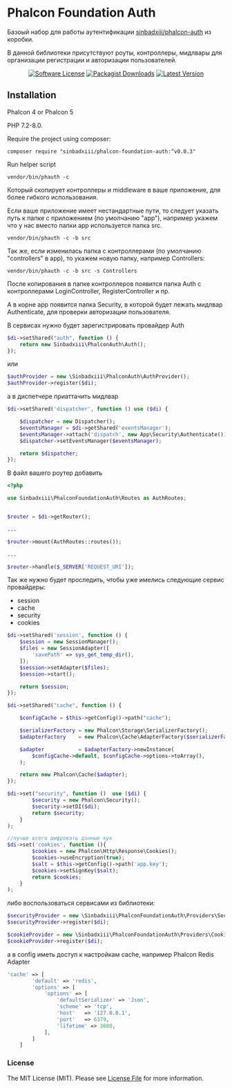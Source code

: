 # Phalcon Foundation Auth

Базоый набор для работы аутентификации [sinbadxiii/phalcon-auth](https://github.com/sinbadxiii/phalcon-auth) из коробки.

В данной библиотеки присутствуют роуты, контроллеры, мидлвары для организации регистрации и авторизации пользователей.

<p align="center">
<a href="LICENSE"><img src="https://img.shields.io/badge/license-MIT-brightgreen?style=flat-square" alt="Software License"></img></a>
<a href="https://packagist.org/packages/sinbadxiii/phalcon-foundation-auth"><img src="https://img.shields.io/packagist/dt/sinbadxiii/phalcon-foundation-auth?style=flat-square" alt="Packagist Downloads"></img></a>
<a href="https://github.com/sinbadxiii/phalcon-foundation-auth/releases"><img src="https://img.shields.io/github/release/sinbadxiii/phalcon-foundation-auth?style=flat-square" alt="Latest Version"></img></a>
</p>

## Installation

Phalcon 4 or Phalcon 5

PHP 7.2-8.0.

Require the project using composer:

`composer require "sinbadxiii/phalcon-foundation-auth:^v0.0.3"`

Run helper script 

`vendor/bin/phauth -c`

Который скопирует контроллеры и middleware в ваше приложение, для более гибкого использования.

Если ваше приложение имеет нестандартные пути, то следует указать путь к папке с приложением (по умолчанию "app"), например укажем что у нас вместо папки app используется папка src.

`vendor/bin/phauth -c -b src`

Так же, если изменилась папка с контроллерами (по умолчанию "controllers" в app), то укажем новую папку, например Controllers:

`vendor/bin/phauth -c -b src -s Controllers`

После копирования в папке контроллеров появится папка Auth с контроллерами LoginController, RegisterController и пр.

А в корне app появится папка Security, в которой будет лежать мидлвар Authenticate, для проверки авторизации пользователя.

В сервисах нужно будет зарегистрировать провайдер Auth

```php 
$di->setShared("auth", function () {
    return new Sinbadxiii\PhalconAuth\Auth();
});
```

или

```php 
$authProvider = new \Sinbadxiii\PhalconAuth\AuthProvider();
$authProvider->register($di);
```

а в диспетчере приаттачить мидлвар

```php 
$di->setShared('dispatcher', function () use ($di) {

    $dispatcher = new Dispatcher();
    $eventsManager = $di->getShared('eventsManager');
    $eventsManager->attach('dispatch', new App\Security\Authenticate());
    $dispatcher->setEventsManager($eventsManager);

    return $dispatcher;
});
```
В файл вашего роутер добавить

```php 
<?php

use Sinbadxiii\PhalconFoundationAuth\Routes as AuthRoutes;


$router = $di->getRouter();

...

$router->mount(AuthRoutes::routes());

...

$router->handle($_SERVER['REQUEST_URI']);
```

Так же нужно будет проследить, чтобы уже имелись следующие сервис провайдеры:

- session
- cache
- security
- cookies

```php 
$di->setShared('session', function () {
    $session = new SessionManager();
    $files = new SessionAdapter([
        'savePath' => sys_get_temp_dir(),
    ]);
    $session->setAdapter($files);
    $session->start();

    return $session;
});

$di->setShared("cache", function () {

    $configCache = $this->getConfig()->path("cache");

    $serializerFactory = new Phalcon\Storage\SerializerFactory();
    $adapterFactory    = new Phalcon\Cache\AdapterFactory($serializerFactory);

    $adapter           = $adapterFactory->newInstance(
        $configCache->default, $configCache->options->toArray(),
    );

    return new Phalcon\Cache($adapter);
});

$di->set("security", function ()  use ($di) {
        $security = new Phalcon\Security();
        $security->setDI($di);
        return $security;
    }
);

//лучше всего шифровать данные кук
$di->set('cookies', function (){
        $cookies = new Phalcon\Http\Response\Cookies();
        $cookies->useEncryption(true);
        $salt = $this->getConfig()->path('app.key');
        $cookies->setSignKey($salt);
        return $cookies;
    }
);
```

либо воспользоваться сервисами из библиотеки:

```php 
$securityProvider = new \Sinbadxiii\PhalconFoundationAuth\Providers\SecurityProvider();
$securityProvider->register($di);

$cookieProvider = new \Sinbadxiii\PhalconFoundationAuth\Providers\CookiesProvider();
$cookieProvider->register($di);
```

а в config иметь доступ к настройкам cache, например Phalcon Redis Adapter

```php 
'cache' => [
        'default' => 'redis',
        'options' => [
            'options' => [
                'defaultSerializer' => 'Json',
                'scheme' => 'tcp',
                'host'   => '127.0.0.1',
                'port'   => 6379,
                'lifetime' => 3600,
            ],
        ]
    ]
```

### License
The MIT License (MIT). Please see [License File](https://github.com/sinbadxiii/phalcon-foundation-auth/blob/master/LICENSE) for more information.